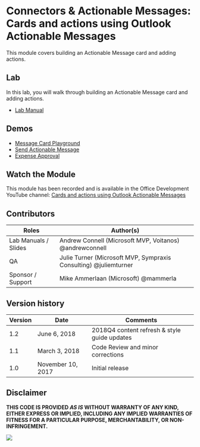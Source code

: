 # Connectors & Actionable Messages: Cards and actions using Outlook Actionable Messages

This module covers building an Actionable Message card and adding actions.

## Lab

In this lab, you will walk through building an Actionable Message card and adding actions. 

- [Lab Manual](./Lab.md)

## Demos

- [Message Card Playground](./Demos/01-MessageCard-Playground)
- [Send Actionable Message](./Demos/02-Send-Actionable-Messages)
- [Expense Approval](./Demos/03-Expense-Approval)

## Watch the Module

This module has been recorded and is available in the Office Development YouTube channel: [Cards and actions using Outlook Actionable Messages](https://www.youtube.com/watch?v=GSv_Akg58PE)

## Contributors

|        Roles         |                            Author(s)                             |
| -------------------- | ---------------------------------------------------------------- |
| Lab Manuals / Slides | Andrew Connell (Microsoft MVP, Voitanos) @andrewconnell          |
| QA                   | Julie Turner (Microsoft MVP, Sympraxis Consulting) @juliemturner |
| Sponsor / Support    | Mike Ammerlaan (Microsoft) @mammerla                             |

## Version history

| Version |       Date        |                   Comments                   |
| ------- | ----------------- | -------------------------------------------- |
| 1.2     | June 6, 2018      | 2018Q4 content refresh & style guide updates |
| 1.1     | March 3, 2018     | Code Review and minor corrections            |
| 1.0     | November 10, 2017 | Initial release                              |

## Disclaimer

**THIS CODE IS PROVIDED *AS IS* WITHOUT WARRANTY OF ANY KIND, EITHER EXPRESS OR IMPLIED, INCLUDING ANY IMPLIED WARRANTIES OF FITNESS FOR A PARTICULAR PURPOSE, MERCHANTABILITY, OR NON-INFRINGEMENT.**

<img src="https://telemetry.sharepointpnp.com/TrainingContent/ConnectorActionableMsgs/02-cards-and-actions" />